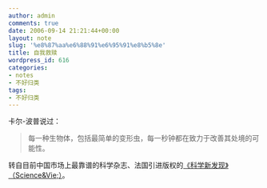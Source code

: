 ```yaml
---
author: admin
comments: true
date: 2006-09-14 21:21:44+00:00
layout: note
slug: '%e8%87%aa%e6%88%91%e6%95%91%e8%b5%8e'
title: 自我救赎
wordpress_id: 616
categories:
- notes
- 不好归类
tags:
- 不好归类
---
```


卡尔-波普说过：





<blockquote>每一种生物体，包括最简单的变形虫，每一秒钟都在致力于改善其处境的可能性。</blockquote>




转自目前中国市场上最靠谱的科学杂志、法国引进版权的[《科学新发现》（Science&Vie;）](http://www.sciencevie.cn/)。
